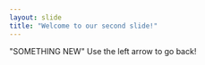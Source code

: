 ```yaml
---
layout: slide
title: "Welcome to our second slide!"
---
```

"SOMETHING NEW"
Use the left arrow to go back!
